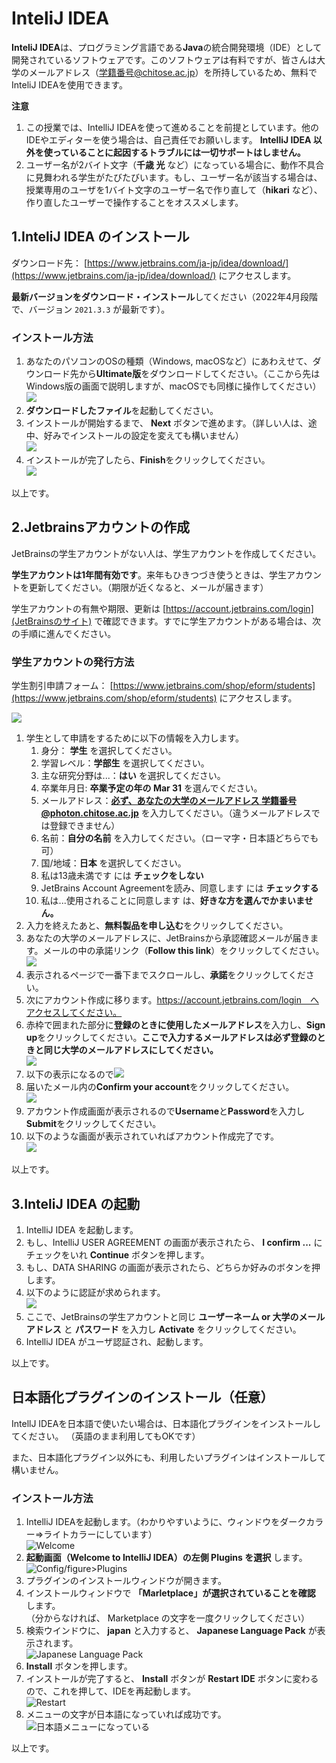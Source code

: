 # InteliJ IDEA

**InteliJ IDEA**は、プログラミング言語である**Java**の統合開発環境（IDE）として開発されているソフトウェアです。このソフトウェアは有料ですが、皆さんは大学のメールアドレス（学籍番号@chitose.ac.jp）を所持しているため、無料でInteliJ IDEAを使用できます。

**注意**

1. この授業では、IntelliJ IDEAを使って進めることを前提としています。他のIDEやエディターを使う場合は、自己責任でお願いします。 **IntelliJ IDEA 以外を使っていることに起因するトラブルには一切サポートはしません。**
2. ユーザー名が2バイト文字（**千歳 光** など）になっている場合に、動作不具合に見舞われる学生がたびたびいます。もし、ユーザー名が該当する場合は、授業専用のユーザを1バイト文字のユーザー名で作り直して（**hikari** など）、作り直したユーザーで操作することをオススメします。

## 1.InteliJ IDEA のインストール

ダウンロード先： [https://www.jetbrains.com/ja-jp/idea/download/](https://www.jetbrains.com/ja-jp/idea/download/) にアクセスします。

**最新バージョンをダウンロード・インストール**してください（2022年4月段階で、バージョン `2021.3.3` が最新です）。

### インストール方法

1. あなたのパソコンのOSの種類（Windows, macOSなど）にあわえせて、ダウンロード先から**Ultimate版**をダウンロードしてください。（ここから先はWindows版の画面で説明しますが、macOSでも同様に操作してください）<br>![](fig/fig01.png)
2. **ダウンロードしたファイル**を起動してください。
3. インストールが開始するまで、 **Next** ボタンで進めます。（詳しい人は、途中、好みでインストールの設定を変えても構いません）<br>![](fig/fig02.png)
4. インストールが完了したら、**Finish**をクリックしてください。<br>![](fig/fig03.png)

以上です。

<div style="page-break-before:always"></div>

## 2.Jetbrainsアカウントの作成

JetBrainsの学生アカウントがない人は、学生アカウントを作成してください。

**学生アカウントは1年間有効です**。来年もひきつづき使うときは、学生アカウントを更新してください。（期限が近くなると、メールが届きます）

学生アカウントの有無や期限、更新は [https://account.jetbrains.com/login](JetBrainsのサイト) で確認できます。すでに学生アカウントがある場合は、次の手順に進んでください。

### 学生アカウントの発行方法

学生割引申請フォーム： [https://www.jetbrains.com/shop/eform/students](https://www.jetbrains.com/shop/eform/students) にアクセスします。

![](fig/fig04.png)

1. 学生として申請をするために以下の情報を入力します。
   1. 身分： **学生** を選択してください。
   2. 学習レベル：**学部生** を選択してください。
   3. 主な研究分野は...：**はい** を選択してください。
   4. 卒業年月日: **卒業予定の年の Mar 31** を選んでください。
   5. メールアドレス：<u>**必ず、あなたの大学のメールアドレス 学籍番号@photon.chitose.ac.jp**</u> を入力してください。（違うメールアドレスでは登録できません）
   6. 名前：**自分の名前** を入力してください。（ローマ字・日本語どちらでも可）
   7. 国/地域：**日本** を選択してください。
   8. 私は13歳未満です には **チェックをしない**
   9. JetBrains Account Agreementを読み、同意します には **チェックする**
   10. 私は...使用されることに同意します は、**好きな方を選んでかまいません。**
2. 入力を終えたあと、**無料製品を申し込む**をクリックしてください。
3. あなたの大学のメールアドレスに、JetBrainsから承認確認メールが届きます。メールの中の承諾リンク（**Follow this link**）をクリックしてください。<br>![](fig/fig05.png)
4. 表示されるページで一番下までスクロールし、**承諾**をクリックしてください。
5. 次にアカウント作成に移ります。https://account.jetbrains.com/login　へアクセスしてください。
6. 赤枠で囲まれた部分に**登録のときに使用したメールアドレス**を入力し、**Sign up**をクリックしてください。**ここで入力するメールアドレスは必ず登録のときと同じ大学のメールアドレスにしてください。**<br>![](fig/fig06.png)
7. 以下の表示になるので![](fig/fig07.png)
8. 届いたメール内の**Confirm your account**をクリックしてください。<br>![](fig/fig08.png)
9. アカウント作成画面が表示されるので**Username**と**Password**を入力し**Submit**をクリックしてください。
10. 以下のような画面が表示されていればアカウント作成完了です。<br>![](fig/fig09.png)

以上です。

<div style="page-break-before:always"></div>

## 3.InteliJ IDEA の起動

1. IntelliJ IDEA を起動します。
2. もし、IntelliJ USER AGREEMENT の画面が表示されたら、 **I confirm ...** にチェックをいれ **Continue** ボタンを押します。
3. もし、DATA SHARING の画面が表示されたら、どちらか好みのボタンを押します。
4. 以下のように認証が求められます。<br>![](fig/fig10.png)
5. ここで、JetBrainsの学生アカウントと同じ **ユーザーネーム or 大学のメールアドレス** と **パスワード** を入力し **Activate** をクリックしてください。
6. IntelliJ IDEA がユーザ認証され、起動します。

以上です。

## 日本語化プラグインのインストール（任意）

IntellJ IDEAを日本語で使いたい場合は、日本語化プラグインをインストールしてください。
（英語のまま利用してもOKです）

また、日本語化プラグイン以外にも、利用したいプラグインはインストールして構いません。

### インストール方法

1. IntelliJ IDEAを起動します。（わかりやすいように、ウィンドウをダークカラー⇒ライトカラーにしています）<br>![Welcome](fig/fig11.png)
2. **起動画面（Welcome to IntelliJ IDEA）の左側 Plugins を選択** します。<br>![Config/figure>Plugins](fig/fig12.png)
3. プラグインのインストールウィンドウが開きます。
4. インストールウィンドウで **「Marletplace」が選択されていることを確認** します。<br>（分からなければ、 Marketplace の文字を一度クリックしてください）
5. 検索ウインドウに、 **japan** と入力すると、 **Japanese Language Pack** が表示されます。<br>![Japanese Language Pack](fig/fig13.png)
6. **Install** ボタンを押します。
7. インストールが完了すると、 **Install** ボタンが **Restart IDE** ボタンに変わるので、これを押して、IDEを再起動します。<br>![Restart](fig/fig14.png)
8. メニューの文字が日本語になっていれば成功です。<br>![日本語メニューになっている](fig/fig15.png)

以上です。